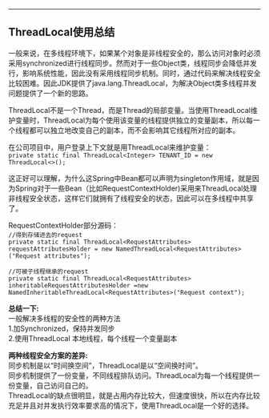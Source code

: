 ---
## ThreadLocal使用总结  
 一般来说，在多线程环境下，如果某个对象是非线程安全的，那么访问对象时必须采用synchronized进行线程同步。然而对于一些Object类，线程同步会降低并发行，影响系统性能，因此没有采用线程同步机制。同时，通过代码来解决线程安全比较困难。因此JDK提供了java.lang.ThreadLocal，为解决Object类多线程并发问题提供了一个新的思路。   
 
ThreadLocal不是一个Thread，而是Thread的局部变量。当使用ThreadLocal维护变量时，ThreadLocal为每个使用该变量的线程提供独立的变量副本，所以每一个线程都可以独立地改变自己的副本，而不会影响其它线程所对应的副本。

在公司项目中，用户登录上下文就是用ThreadLocal来维护变量：  
`private static final ThreadLocal<Integer> TENANT_ID = new ThreadLocal<>();`

这正好可以理解，为什么这Spring中Bean都可以声明为singleton作用域，就是因为Spring对于一些Bean（比如RequestContextHolder)采用来ThreadLocal处理非线程安全状态，这样它们就拥有了线程安全的状态，因此可以在多线程中共享了。

RequestContextHolder部分源码：  
`//得到存储进去的request`  
`private static final ThreadLocal<RequestAttributes> requestAttributesHolder = new NamedThreadLocal<RequestAttributes>("Request attributes");` 

`//可被子线程继承的request`  
`private static final ThreadLocal<RequestAttributes> inheritableRequestAttributesHolder =new NamedInheritableThreadLocal<RequestAttributes>("Request context");`

**总结一下:**  
一般解决多线程的安全性的两种方法  
1.加Synchronized，保持并发同步  
2.使用ThreadLocal 本地线程，每个线程一个变量副本
 
**两种线程安全方案的差异:**  
同步机制是以“时间换空间”，ThreadLocal是以“空间换时间”。  
同步机制提供了一份变量，不同线程排队访问。ThreadLocal为每一个线程提供一份变量，自己访问自己的。  
ThreadLocal的缺点很明显，就是占用内存比较大，但速度很快，所以在内存比较充足并且对并发执行效率要求高的情况下，使用ThreadLocal是一个好的选择。
 